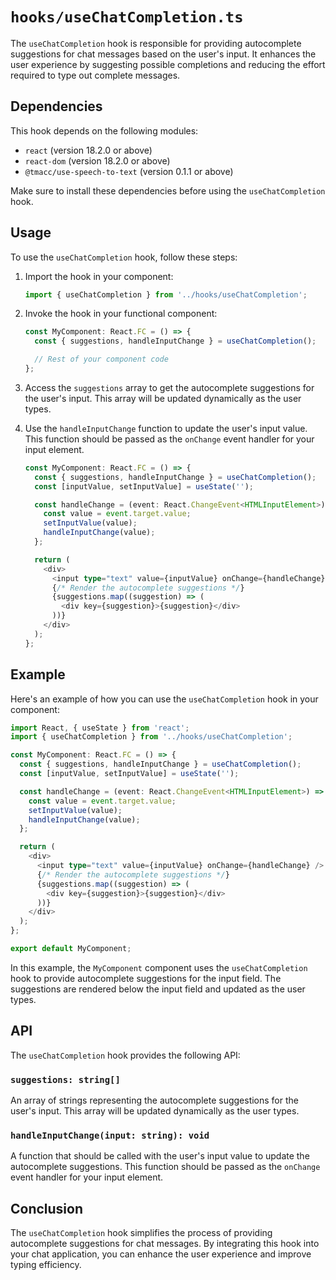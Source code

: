 # `hooks/useChatCompletion.ts`

The `useChatCompletion` hook is responsible for providing autocomplete suggestions for chat messages based on the user's input. It enhances the user experience by suggesting possible completions and reducing the effort required to type out complete messages.

## Dependencies

This hook depends on the following modules:

- `react` (version 18.2.0 or above)
- `react-dom` (version 18.2.0 or above)
- `@tmacc/use-speech-to-text` (version 0.1.1 or above)

Make sure to install these dependencies before using the `useChatCompletion` hook.

## Usage

To use the `useChatCompletion` hook, follow these steps:

1. Import the hook in your component:

   ```typescript
   import { useChatCompletion } from '../hooks/useChatCompletion';
   ```

2. Invoke the hook in your functional component:

   ```typescript
   const MyComponent: React.FC = () => {
     const { suggestions, handleInputChange } = useChatCompletion();

     // Rest of your component code
   };
   ```

3. Access the `suggestions` array to get the autocomplete suggestions for the user's input. This array will be updated dynamically as the user types.

4. Use the `handleInputChange` function to update the user's input value. This function should be passed as the `onChange` event handler for your input element.

   ```typescript
   const MyComponent: React.FC = () => {
     const { suggestions, handleInputChange } = useChatCompletion();
     const [inputValue, setInputValue] = useState('');

     const handleChange = (event: React.ChangeEvent<HTMLInputElement>) => {
       const value = event.target.value;
       setInputValue(value);
       handleInputChange(value);
     };

     return (
       <div>
         <input type="text" value={inputValue} onChange={handleChange} />
         {/* Render the autocomplete suggestions */}
         {suggestions.map((suggestion) => (
           <div key={suggestion}>{suggestion}</div>
         ))}
       </div>
     );
   };
   ```

## Example

Here's an example of how you can use the `useChatCompletion` hook in your component:

```typescript
import React, { useState } from 'react';
import { useChatCompletion } from '../hooks/useChatCompletion';

const MyComponent: React.FC = () => {
  const { suggestions, handleInputChange } = useChatCompletion();
  const [inputValue, setInputValue] = useState('');

  const handleChange = (event: React.ChangeEvent<HTMLInputElement>) => {
    const value = event.target.value;
    setInputValue(value);
    handleInputChange(value);
  };

  return (
    <div>
      <input type="text" value={inputValue} onChange={handleChange} />
      {/* Render the autocomplete suggestions */}
      {suggestions.map((suggestion) => (
        <div key={suggestion}>{suggestion}</div>
      ))}
    </div>
  );
};

export default MyComponent;
```

In this example, the `MyComponent` component uses the `useChatCompletion` hook to provide autocomplete suggestions for the input field. The suggestions are rendered below the input field and updated as the user types.

## API

The `useChatCompletion` hook provides the following API:

### `suggestions: string[]`

An array of strings representing the autocomplete suggestions for the user's input. This array will be updated dynamically as the user types.

### `handleInputChange(input: string): void`

A function that should be called with the user's input value to update the autocomplete suggestions. This function should be passed as the `onChange` event handler for your input element.

## Conclusion

The `useChatCompletion` hook simplifies the process of providing autocomplete suggestions for chat messages. By integrating this hook into your chat application, you can enhance the user experience and improve typing efficiency.
